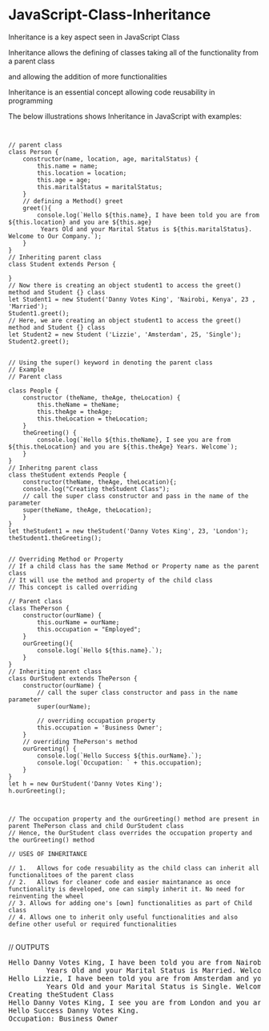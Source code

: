 # JavaScript-Class-Inheritance

Inheritance is a key aspect seen in JavaScript Class

Inheritance allows the defining of classes taking all of the functionality from a parent class

and allowing the addition of more functionalities

Inheritance is an essential concept allowing code reusability in programming

The below illustrations shows Inheritance in JavaScript with examples:

<pre>
<code>

// parent class
class Person {
    constructor(name, location, age, maritalStatus) {
        this.name = name;
        this.location = location;
        this.age = age;
        this.maritalStatus = maritalStatus;
    }
    // defining a Method() greet
    greet(){
        console.log(`Hello ${this.name}, I have been told you are from ${this.location} and you are ${this.age}
         Years Old and your Marital Status is ${this.maritalStatus}. Welcome to Our Company.`);
    }
}
// Inheriting parent class
class Student extends Person {

}
// Now there is creating an object student1 to access the greet() method and Student {} class
let Student1 = new Student('Danny Votes King', 'Nairobi, Kenya', 23 , 'Married');
Student1.greet();
// Here, we are creating an object student1 to access the greet() method and Student {} class
let Student2 = new Student ('Lizzie', 'Amsterdam', 25, 'Single');
Student2.greet();


// Using the super() keyword in denoting the parent class
// Example
// Parent class

class People {
    constructor (theName, theAge, theLocation) {
        this.theName = theName;
        this.theAge = theAge;
        this.theLocation = theLocation;
    }
    theGreeting() {
        console.log(`Hello ${this.theName}, I see you are from ${this.theLocation} and you are ${this.theAge} Years. Welcome`);
    }
}
// Inheritng parent class
class theStudent extends People {
    constructor(theName, theAge, theLocation){;
    console.log("Creating theStudent Class");
    // call the super class constructor and pass in the name of the parameter
    super(theName, theAge, theLocation);
    }
}
let theStudent1 = new theStudent('Danny Votes King', 23, 'London');
theStudent1.theGreeting();


// Overriding Method or Property
// If a child class has the same Method or Property name as the parent class
// It will use the method and property of the child class
// This concept is called overriding

// Parent class
class ThePerson {
    constructor(ourName) {
        this.ourName = ourName;
        this.occupation = "Employed";
    }
    ourGreeting(){
        console.log(`Hello ${this.name}.`);
    }
}
// Inheriting parent class
class OurStudent extends ThePerson {
    constructor(ourName) {
        // call the super class constructor and pass in the name parameter
        super(ourName);

        // overriding occupation property
        this.occupation = 'Business Owner';
    }
    // overriding ThePerson's method
    ourGreeting() {
        console.log(`Hello Success ${this.ourName}.`);
        console.log(`Occupation: ` + this.occupation);
    }
}
let h = new OurStudent('Danny Votes King');
h.ourGreeting();



// The occupation property and the ourGreeting() method are present in parent ThePerson class and child OurStudent class
// Hence, the OurStudent class overrides the occupation property and the ourGreeting() method

// USES OF INHERITANCE

// 1.   Allows for code resuability as the child class can inherit all functionalitoes of the parent class
// 2.   Allows for cleaner code and easier maintanance as once functionality is developed, one can simply inherit it. No need for reinventing the wheel
// 3. Allows for adding one's [own] functionalities as part of Child class
// 4. Allows one to inherit only useful functionalities and also define other useful or required functionalities
</code>
</pre>
// OUTPUTS

<pre>
Hello Danny Votes King, I have been told you are from Nairobi, Kenya and you are 23
         Years Old and your Marital Status is Married. Welcome to Our Company.
Hello Lizzie, I have been told you are from Amsterdam and you are 25
         Years Old and your Marital Status is Single. Welcome to Our Company.
Creating theStudent Class
Hello Danny Votes King, I see you are from London and you are 23 Years. Welcome
Hello Success Danny Votes King.
Occupation: Business Owner
</pre>
